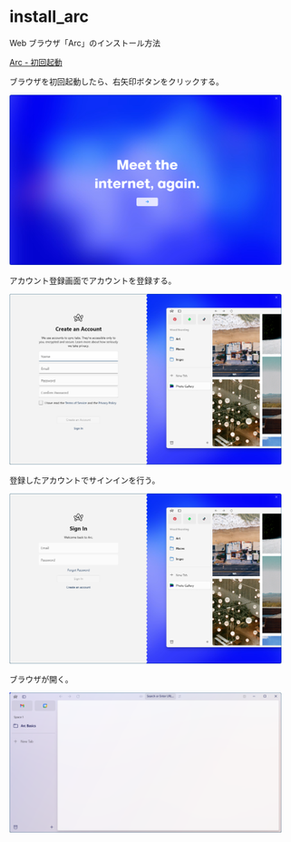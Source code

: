 # install_arc

Web ブラウザ「Arc」のインストール方法

[Arc - 初回起動](https://github.com/hsmt72k/install_arc/assets/115420934/e84ea3d0-2d48-4600-8eaa-5d7c32a40f85)

ブラウザを初回起動したら、右矢印ボタンをクリックする。

<img src="./images/arc_opening.png" width="480px" />

アカウント登録画面でアカウントを登録する。

<img src="./images/arc_create_account.png" width="480px" />

登録したアカウントでサインインを行う。

<img src="./images/arc_sign_in.png" width="480px" />

ブラウザが開く。

<img src="./images/arc_first_time_of_opening_browser.png" width="480px" />
